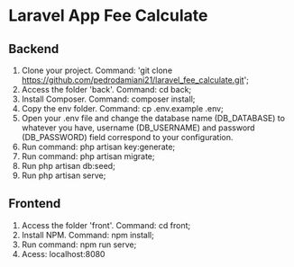# Laravel App Fee Calculate
## Backend 

1. Clone your project. Command: 'git clone https://github.com/pedrodamiani21/laravel_fee_calculate.git';
2. Access the folder 'back'. Command: cd back;
3. Install Composer. Command: composer install;
4. Copy the env folder. Command: cp .env.example .env;
5. Open your .env file and change the database name (DB_DATABASE) to whatever you have, username (DB_USERNAME) and password (DB_PASSWORD) field correspond to your configuration.
6. Run command: php artisan key:generate;
7. Run command: php artisan migrate;
8. Run php artisan db:seed;
9. Run php artisan serve;

## Frontend 

1. Access the folder 'front'. Command: cd front;
2. Install NPM. Command: npm install;
3. Run command: npm run serve;
4. Acess: localhost:8080


